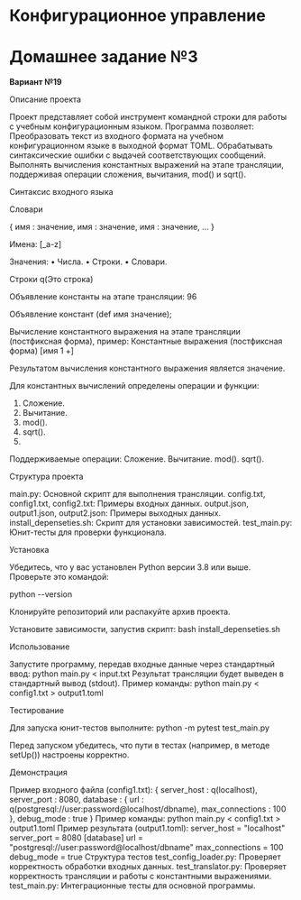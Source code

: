 # Конфигурационное управление

# Домашнее задание №3

**Вариант №19**

Описание проекта

Проект представляет собой инструмент командной строки для работы с учебным конфигурационным языком. Программа позволяет:
Преобразовать текст из входного формата на учебном конфигурационном языке в выходной формат TOML.
Обрабатывать синтаксические ошибки с выдачей соответствующих сообщений.
Выполнять вычисления константных выражений на этапе трансляции, поддерживая операции сложения, вычитания, mod() и sqrt().

Синтаксис входного языка

Словари

{
 имя : значение,
 имя : значение,
 имя : значение,
 ...
}

Имена:
[_a-z]


Значения:
• Числа.
• Строки.
• Словари.

Строки
q(Это строка)

Объявление константы на этапе трансляции:
96

Объявление констант
(def имя значение);

Вычисление константного выражения на этапе трансляции (постфиксная
форма), пример:
Константные выражения (постфиксная форма)
[имя 1 +]

Результатом вычисления константного выражения является значение.

Для константных вычислений определены операции и функции:
1. Сложение.
2. Вычитание.
3. mod().
4. sqrt().
5. 

Поддерживаемые операции:
Сложение.
Вычитание.
mod().
sqrt().


Структура проекта

main.py: Основной скрипт для выполнения трансляции.
config.txt, config1.txt, config2.txt: Примеры входных данных.
output.json, output1.json, output2.json: Примеры выходных данных.
install_depenseties.sh: Скрипт для установки зависимостей.
test_main.py: Юнит-тесты для проверки функционала.


Установка


Убедитесь, что у вас установлен Python версии 3.8 или выше. Проверьте это командой:

python --version

Клонируйте репозиторий или распакуйте архив проекта.

Установите зависимости, запустив скрипт:
bash install_depenseties.sh


Использование


Запустите программу, передав входные данные через стандартный ввод:
python main.py < input.txt
Результат трансляции будет выведен в стандартный вывод (stdout).
Пример команды:
python main.py < config1.txt > output1.toml


Тестирование


Для запуска юнит-тестов выполните:
python -m pytest test_main.py

Перед запуском убедитесь, что пути в тестах (например, в методе setUp()) настроены корректно.


Демонстрация


Пример входного файла (config1.txt):
{
  server_host : q(localhost),
  server_port : 8080,
  database : {
    url : q(postgresql://user:password@localhost/dbname),
    max_connections : 100
  },
  debug_mode : true
}
Пример команды:
python main.py < config1.txt > output1.toml
Пример результата (output1.toml):
server_host = "localhost"
server_port = 8080
[database]
url = "postgresql://user:password@localhost/dbname"
max_connections = 100
debug_mode = true
Структура тестов
test_config_loader.py: Проверяет корректность обработки входных данных.
test_translator.py: Проверяет корректность трансляции и работы с константными выражениями.
test_main.py: Интеграционные тесты для основной программы. 
